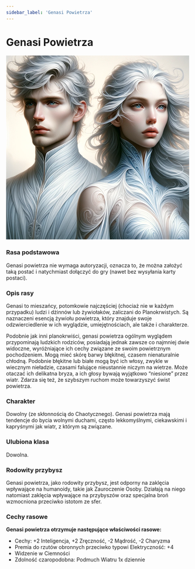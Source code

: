 ```yaml
---
sidebar_label: 'Genasi Powietrza'
---
```



# Genasi Powietrza

![genasi powietrza](../../static/img/wiki/wiki-rasy/genasi-powietrza.png)

### Rasa podstawowa
Genasi powietrza nie wymaga autoryzacji, oznacza to, że można założyć taką postać i natychmiast dołączyć do gry (nawet bez wysyłania karty postaci).

### Opis rasy
Genasi to mieszańcy, potomkowie najczęściej (chociaż nie w każdym przypadku) ludzi i dżinnów lub żywiołaków, zaliczani do Planokrwistych. Są naznaczeni esencją żywiołu powietrza, który znajduje swoje odzwierciedlenie w ich wyglądzie, umiejętnościach, ale także i charakterze.

Podobnie jak inni planokrwiści, genasi powietrza ogólnym wyglądem przypominają ludzkich rodziców, posiadają jednak zawsze co najmniej dwie widoczne, wyróżniające ich cechy związane ze swoim powietrznym pochodzeniem. Mogą mieć skórę barwy błękitnej, czasem nienaturalnie chłodną. Podobnie błękitne lub białe mogą być ich włosy, zwykle w wiecznym nieładzie, czasami falujące nieustannie niczym na wietrze. Może otaczać ich delikatna bryza, a ich głosy bywają wyjątkowo “niesione” przez wiatr. Zdarza się też, że szybszym ruchom może towarzyszyć świst powietrza.

### Charakter
Dowolny (ze skłonnością do Chaotycznego). Genasi powietrza mają tendencje do bycia wolnymi duchami, często lekkomyślnymi, ciekawskimi i kapryśnymi jak wiatr, z którym są związane.

### Ulubiona klasa
Dowolna.

### Rodowity przybysz
Genasi powietrza, jako rodowity przybysz, jest odporny na zaklęcia wpływające na humanoidy, takie jak Zauroczenie Osoby. Działają na niego natomiast zaklęcia wpływające na przybyszów oraz specjalna broń wzmocniona przeciwko istotom ze sfer.

### Cechy rasowe
**Genasi powietrza otrzymuje następujące właściwości rasowe:**

- Cechy: +2 Inteligencja, +2 Zręczność, -2 Mądrość, -2 Charyzma
- Premia do rzutów obronnych przeciwko typowi Elektryczność: +4
- Widzenie w Ciemności
- Zdolność czaropodobna: Podmuch Wiatru 1x dziennie